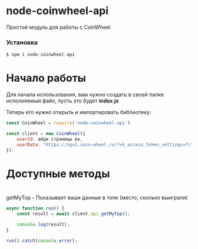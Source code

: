 # node-coinwheel-api
Простой модуль для работы с CoinWheel



### Установка

```js
$ npm i node-coinwheel-api
```

# Начало работы
Для начала использования, вам нужно создать в своей папке исполняемый файл, пусть это будет **index.js**

Теперь его нужно открыть и импортировать библиотеку:
```js
const CoinWheel = require('node-coinwheel-api')

const client = new CoinWheel({ 
    userId: айди страницы вк, 
    userData: "https://ngv2.coin-wheel.ru/?vk_access_token_settings=friends&vk_app_id=7611829&vk_are_notifications_enabled=0&vk_is_app_user=1&vk_is_favorite=0&vk_language=ru&vk_platform=desktop_web&vk_ref=other&vk_ts=***&vk_user_id=***&sign=***"
});

```



# Доступные методы

#
getMyTop - Показывает ваши данные в топе (место, сколько выиграли)

```js
async function run() {
    const result = await client.api.getMyTop();
    
    console.log(result);
}

run().catch(console.error);
```
